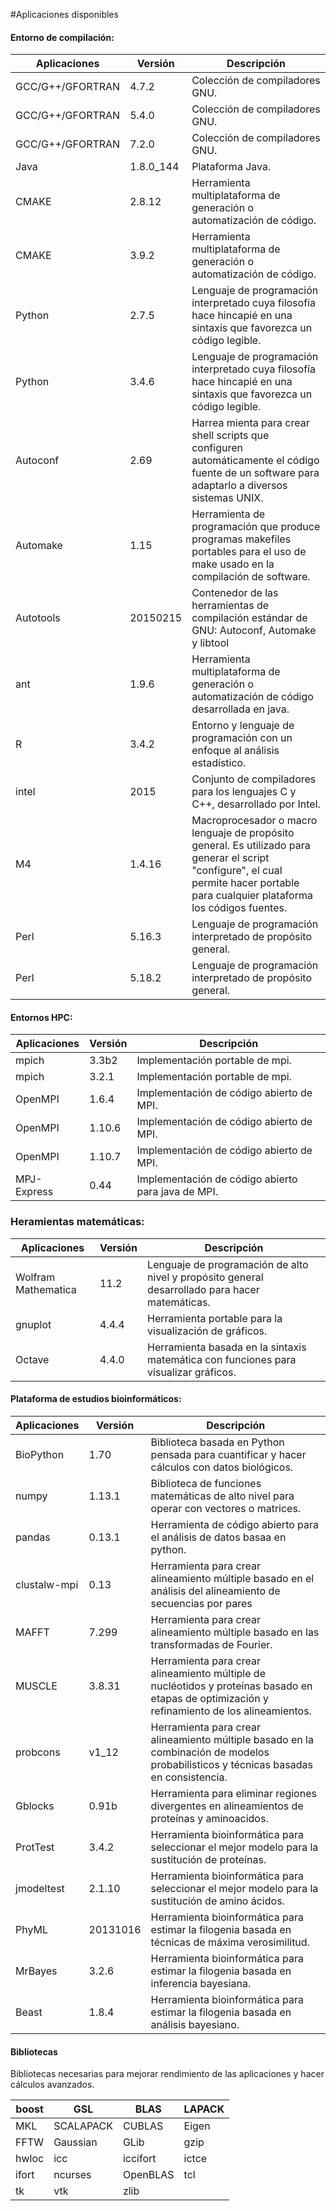#Aplicaciones disponibles
 
 
#### Entorno de compilación:
 
 | Aplicaciones | Versión | Descripción |
 | ---------------- | --------------- |--------------- |
 |GCC/G++/GFORTRAN | 4.7.2| Colección de compiladores GNU.  |
|GCC/G++/GFORTRAN | 5.4.0|  Colección de compiladores GNU.  |
|GCC/G++/GFORTRAN | 7.2.0| Colección de compiladores GNU.  |
|Java | 1.8.0_144| Plataforma Java.|
|CMAKE | 2.8.12|  Herramienta multiplataforma de generación o automatización de código.|
|CMAKE | 3.9.2|  Herramienta multiplataforma de generación o automatización de código. |
|Python | 2.7.5|  Lenguaje de programación interpretado cuya filosofía hace hincapié en una sintaxis que favorezca un código legible.|
|Python | 3.4.6| Lenguaje de programación interpretado cuya filosofía hace hincapié en una sintaxis que favorezca un código legible. |
|Autoconf | 2.69| Harrea mienta para crear shell scripts que configuren automáticamente el código fuente de un software para adaptarlo a diversos sistemas UNIX. |
|Automake | 1.15|  Herramienta de programación que produce programas makefiles portables para el uso de make usado en la compilación de software.   |
|Autotools | 20150215| Contenedor de las herramientas de compilación estándar de GNU: Autoconf, Automake y libtool  |
|ant | 1.9.6|  Herramienta multiplataforma de generación o automatización de código desarrollada en java.|
|R | 3.4.2|   Entorno y lenguaje de programación con un enfoque al análisis estadístico.|
|intel | 2015| Conjunto de compiladores para los lenguajes C y C++, desarrollado por Intel.|
|M4 | 1.4.16| Macroprocesador o macro lenguaje de propósito general. Es utilizado para generar el script "configure", el cual permite hacer portable para cualquier plataforma los códigos fuentes.|
|Perl | 5.16.3|  Lenguaje de programación interpretado de propósito general.|
|Perl | 5.18.2|  Lenguaje de programación interpretado de propósito general. |

#### Entornos HPC:
 
 | Aplicaciones | Versión | Descripción |
 | ---------------- | --------------- |--------------- |
  | mpich		| 3.3b2 |  Implementación portable de mpi. |
 | mpich		| 3.2.1 | Implementación portable de mpi. |
 |OpenMPI | 1.6.4|  Implementación de código abierto de MPI. |
|OpenMPI | 1.10.6|   Implementación de código abierto de MPI. |
|OpenMPI | 1.10.7|   Implementación de código abierto de MPI. |
|MPJ-Express | 0.44| Implementación de código abierto para java de MPI. |

### Heramientas matemáticas: 
| Aplicaciones | Versión | Descripción |
| ---------------- | --------------- |--------------- |
| Wolfram Mathematica | 11.2 |Lenguaje de programación de alto nivel y propósito general desarrollado para hacer matemáticas.|
|gnuplot | 4.4.4| Herramienta portable para la visualización de gráficos. |
|Octave | 4.4.0| Herramienta basada en la sintaxis matemática  con funciones para visualizar gráficos. |

#### Plataforma de estudios bioinformáticos:
 
 | Aplicaciones | Versión | Descripción |
 | ---------------- | --------------- |--------------- |
|BioPython | 1.70| Biblioteca basada en Python pensada para cuantificar y hacer cálculos con datos biológicos. |
|numpy | 1.13.1|  Biblioteca de funciones matemáticas de alto nivel para operar con vectores o matrices.|
|pandas | 0.13.1| Herramienta de código abierto para el análisis de datos basaa en python. |
|clustalw-mpi | 0.13|  Herramienta para crear alineamiento múltiple basado en el análisis del alineamiento de secuencias por pares |
|MAFFT | 7.299| Herramienta para crear alineamiento múltiple basado en las transformadas de Fourier.  |
|MUSCLE | 3.8.31|  Herramienta para crear alineamiento múltiple de nucléotidos y proteínas basado en etapas de optimización y refinamiento de los alineamientos. |
|probcons | v1_12|  Herramienta para crear alineamiento múltiple basado en la combinación de modelos probabilisticos y técnicas basadas en consistencia.|
|Gblocks | 0.91b|  Herramienta para eliminar regiones divergentes en alineamientos de proteínas y aminoacidos. |
|ProtTest | 3.4.2|  Herramienta bioinformática para seleccionar el mejor modelo para la sustitución de proteínas. |
|jmodeltest | 2.1.10| Herramienta bioinformática para seleccionar el mejor modelo para la sustitución de amino ácidos. |
|PhyML | 20131016|  Herramienta bioinformática para estimar la filogenia basada en técnicas de máxima verosimilitud. |
|MrBayes | 3.2.6|  Herramienta bioinformática para estimar la filogenia basada en inferencia bayesiana. |
|Beast | 1.8.4|  Herramienta bioinformática para estimar la filogenia basada en análisis bayesiano. |   

#### Bibliotecas

Bibliotecas necesarias para mejorar rendimiento de las aplicaciones y hacer cálculos avanzados. 

 | boost | GSL | BLAS  |  LAPACK |
| ---------------- | --------------- |--------------- |--------------- |
| MKL| SCALAPACK |  CUBLAS | Eigen |
| FFTW |  Gaussian | GLib | gzip |
| hwloc | icc | iccifort | ictce |
| ifort | ncurses | OpenBLAS | tcl |
| tk | vtk | zlib | |



 